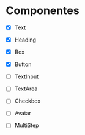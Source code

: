 # Componentes

- [x] Text
- [x] Heading
- [x] Box
- [x] Button
- [ ] TextInput
- [ ] TextArea
- [ ] Checkbox
- [ ] Avatar
- [ ] MultiStep

